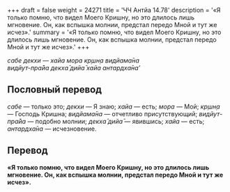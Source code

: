+++
draft = false
weight = 24271
title = 'ЧЧ Антйа 14.78'
description = '«Я только помню, что видел Моего Кришну, но это длилось лишь мгновение. Он, как вспышка молнии, предстал передо Мной и тут же исчез».'
summary = '«Я только помню, что видел Моего Кришну, но это длилось лишь мгновение. Он, как вспышка молнии, предстал передо Мной и тут же исчез».'
+++

_сабе декхи — хайа мора кр̣шн̣а видйама̄на  
видйут-пра̄йа декха̄ дийа̄ хайа антардха̄на’_

## Пословный перевод

_сабе_ — только это; _декхи_ — Я знаю; _хайа_ — есть; _мора_ — Мой; _кр̣шн̣а_ — Господь Кришна; _видйама̄на_ — отчетливо присутствующий; _видйут_\-_пра̄йа_ — подобно молнии; _декха̄_ _дийа̄_ — явившись; _хайа_ — есть; _антардха̄на_ — исчезновение.

## Перевод

**«Я только помню, что видел Моего Кришну, но это длилось лишь мгновение. Он, как вспышка молнии, предстал передо Мной и тут же исчез».**
